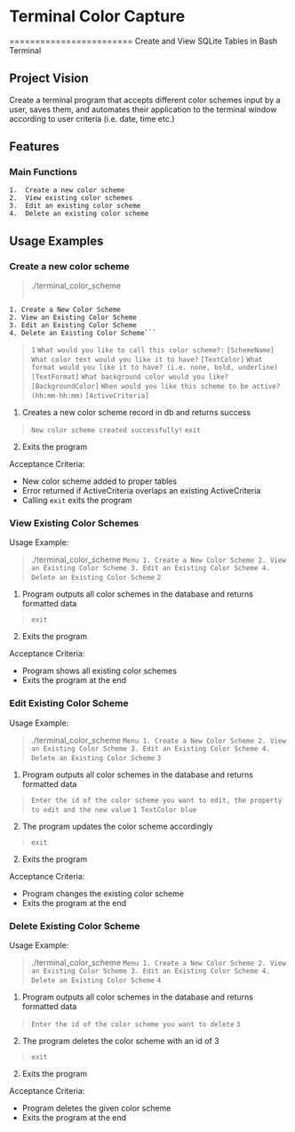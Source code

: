 # Terminal Color Capture
========================
Create and View SQLite Tables in Bash Terminal

Project Vision
--------------

Create a terminal program that accepts different color schemes input by a user, saves them, and automates their application to the terminal window according to user criteria (i.e. date, time etc.)

Features
--------

### Main Functions
    1.  Create a new color scheme
    2.  View existing color schemes
    3.  Edit an existing color scheme
    4.  Delete an existing color scheme

Usage Examples
--------------

### Create a new color scheme

  > ./terminal_color_scheme
  > ```Menu
    1. Create a New Color Scheme
    2. View an Existing Color Scheme
    3. Edit an Existing Color Scheme
    4. Delete an Existing Color Scheme```
  > `1`
  > `What would you like to call this color scheme?:`
  >  `[SchemeName]`
  > `What color text would you like it to have?`
  > `[TextColor]`
  > `What format would you like it to have? (i.e. none, bold, underline)`
  > `[TextFormat]`
  > `What background color would you like?`
  > `[BackgroundColor]`
  > `When would you like this scheme to be active? (hh:mm-hh:mm)`
  > `[ActiveCriteria]`
  1. Creates a new color scheme record in db and returns success
  > `New color scheme created successfully!`
  > `exit`
  2. Exits the program

Acceptance Criteria:

  * New color scheme added to proper tables
  * Error returned if ActiveCriteria overlaps an existing ActiveCriteria
  * Calling `exit` exits the program


### View Existing Color Schemes

Usage Example:

  > ./terminal_color_scheme
  > `Menu
    1. Create a New Color Scheme
    2. View an Existing Color Scheme
    3. Edit an Existing Color Scheme
    4. Delete an Existing Color Scheme`
  > `2`
  1. Program outputs all color schemes in the database and returns formatted data
  > `exit`
  2. Exits the program

Acceptance Criteria:

  * Program shows all existing color schemes
  * Exits the program at the end


### Edit Existing Color Scheme

Usage Example:

  > ./terminal_color_scheme
  > `Menu
    1. Create a New Color Scheme
    2. View an Existing Color Scheme
    3. Edit an Existing Color Scheme
    4. Delete an Existing Color Scheme`
  > `3`
  1. Program outputs all color schemes in the database and returns formatted data
  > `Enter the id of the color scheme you want to edit, the property to edit and the new value`
  > `1 TextColor blue`
  2. The program updates the color scheme accordingly
  > `exit`
  2. Exits the program

Acceptance Criteria:

  * Program changes the existing color scheme
  * Exits the program at the end

### Delete Existing Color Scheme

Usage Example:

  > ./terminal_color_scheme
  > `Menu
    1. Create a New Color Scheme
    2. View an Existing Color Scheme
    3. Edit an Existing Color Scheme
    4. Delete an Existing Color Scheme`
  > `4`
  1. Program outputs all color schemes in the database and returns formatted data
  > `Enter the id of the color scheme you want to delete`
  > `3`
  2. The program deletes the color scheme with an id of 3
  > `exit`
  2. Exits the program

Acceptance Criteria:

  * Program deletes the given color scheme
  * Exits the program at the end

